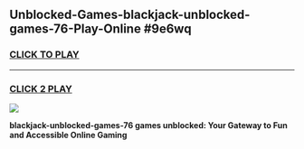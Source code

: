 
## Unblocked-Games-blackjack-unblocked-games-76-Play-Online #9e6wq
<h3>
<a href="https://news.freeplayer.one?title=blackjack-unblocked-games-76&ref=3">CLICK TO PLAY</a></h3>
<hr>

<h3>
<a href="https://news.freeplayer.one?title=blackjack-unblocked-games-76&ref=3">CLICK 2 PLAY</a>
  
</h3>

<a href="https://news.freeplayer.one?title=blackjack-unblocked-games-76&ref=3"><img src="https://clearcache.store/games.png"></a>


**blackjack-unblocked-games-76 games unblocked: Your Gateway to Fun and Accessible Online Gaming**
